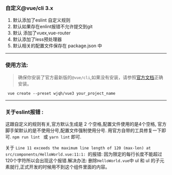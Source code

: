 ### 自定义@vue/cli 3.x 
1. 默认添加了eslint 自定义规则
1. 默认如果存在enlint报错不允许提交到git 
1. 默认 添加了vuex,vue-router
1. 默认添加了less预处理器
1. 默认相关的配置文件保存在 package.json 中

---

### 使用方法:
> 确保你安装了官方最新版的`@vue/cli`,如果没有安装，请参照[官方文档](https://cli.vuejs.org/zh/guide/installation.html)正确安装。

` vue create --preset wjqh/vue3 your_project_name`

---

### 关于eslint报错 : 

这跟自定义的规则有关,官方默认生成是 2 个空格,配置文件使用的是4个空格, 官方脚手架默认的是不使用分号,配置文件强制使用分号.
用官方自带的工具修复一下即可.
`npm run lint ` 或 `yarn lint` 即可.

关于
`Line 11 exceeds the maximum line length of 120 (max-len) at src/components/HelloWorld.vue:11:1:
`的报错:
因为限定的每行长度不能超过120个字符所以会出现这个报错.解决办法:
删除`HelloWorld.vue`中 ul 和 ul 的子元素就行,正式开发的时候用不到这个组件里面的内容。
